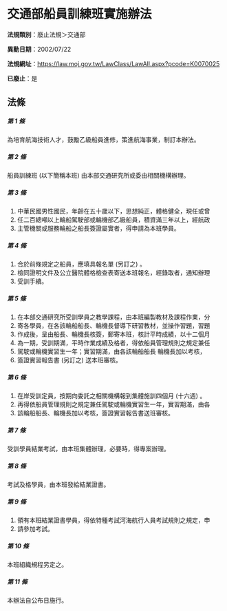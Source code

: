 # 交通部船員訓練班實施辦法

**法規類別**：廢止法規＞交通部

**異動日期**：2002/07/22  

**法規網址**：https://law.moj.gov.tw/LawClass/LawAll.aspx?pcode=K0070025

**已廢止**：是



## 法條
##### 第 1 條
為培育航海技術人才，鼓勵乙級船員進修，策進航海事業，制訂本辦法。

##### 第 2 條
船員訓練班 (以下簡稱本班) 由本部交通研究所或委由相關機構辦理。

##### 第 3 條
1. 中華民國男性國民，年齡在五十歲以下，思想純正，體格健全，現任或曾
1. 任二百總噸以上輪船駕駛部或輪機部乙級船員，積資滿三年以上，經航政
1. 主管機關或服務輪船之船長簽證屬實者，得申請為本班學員。

##### 第 4 條
1. 合於前條規定之船員，應填具報名單 (另訂之) 。
1. 檢同證明文件及公立醫院體格檢查表寄送本班報名，經錄取者，通知辦理
1. 受訓手續。

##### 第 5 條
1. 在本部交通研究所受訓學員之教學課程，由本班編製教材及課程作業，分
1. 寄各學員，在各該輪船船長、輪機長督導下研習教材，並操作習題，習題
1. 作成後，呈由船長、輪機長核簽，郵寄本班，核計平時成績，以十二個月
1. 為一期，受訓期滿，平時作業成績及格者，得依船員管理規則之規定兼任
1. 駕駛或輪機實習生一年；實習期滿，由各該輪船船長  輪機長加以考核，
1. 簽證實習報告書 (另訂之) 送本班審核。

##### 第 6 條
1. 在岸受訓定員，按期向委託之相關機構報到集體施訓四個月 (十六週) 。
1. 再得依船員管理規則之規定兼任駕駛或輪機實習生一年，實習期滿，由各
1. 該輪船船長、輪機長加以考核，簽證實習報告書送班審核。

##### 第 7 條
受訓學員結業考試，由本班集體辦理，必要時，得專案辦理。

##### 第 8 條
考試及格學員，由本班發給結業證書。

##### 第 9 條
1. 領有本班結業證書學員，得依特種考試河海航行人員考試規則之規定，申
1. 請參加考試。

##### 第 10 條
本班組織規程另定之。

##### 第 11 條
本辦法自公布日施行。


